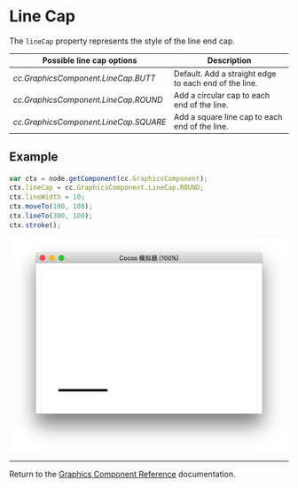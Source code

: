 # Line Cap

The `lineCap` property represents the style of the line end cap.

| Possible line cap options | Description |
| -------------- | ----------- |
| *cc.GraphicsComponent.LineCap.BUTT*   | Default. Add a straight edge to each end of the line. |
| *cc.GraphicsComponent.LineCap.ROUND*  | Add a circular cap to each end of the line. |
| *cc.GraphicsComponent.LineCap.SQUARE* | Add a square line cap to each end of the line. |

## Example

```javascript
var ctx = node.getComponent(cc.GraphicsComponent);
ctx.lineCap = cc.GraphicsComponent.LineCap.ROUND;
ctx.lineWidth = 10;
ctx.moveTo(100, 100);
ctx.lineTo(300, 100);
ctx.stroke();
```

<a href="lineCap.png"><img src="lineCap.png"></a>

<hr>

Return to the [Graphics Component Reference](../graphics.md) documentation.
